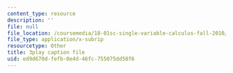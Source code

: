 ```yaml
---
content_type: resource
description: ''
file: null
file_location: /coursemedia/18-01sc-single-variable-calculus-fall-2010/ed9d670dfefb0e4d46fc755075dd58f6_5q_3FDOkVRQ.srt
file_type: application/x-subrip
resourcetype: Other
title: 3play caption file
uid: ed9d670d-fefb-0e4d-46fc-755075dd58f6
---
```

